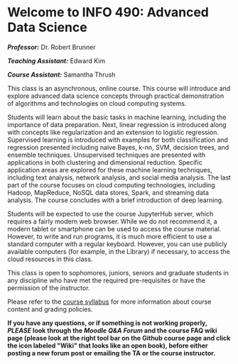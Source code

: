 # Welcome to INFO 490: Advanced Data Science #

***Professor:*** Dr. Robert Brunner

***Teaching Assistant:***  Edward Kim

***Course Assistant:*** Samantha Thrush

This class is an asynchronous, online course. This course will introduce
and explore advanced data science concepts through practical
demonstration of algorithms and technologies on cloud computing systems.

Students will learn about the basic tasks in machine learning, including
the importance of data preparation. Next, linear regression is
introduced along with concepts like regularization and an extension to
logistic regression. Supervised learning is introduced with examples for
both classification and regression presented including naive Bayes,
k-nn, SVM, decision trees, and ensemble techniques. Unsupervised
techniques are presented with applications in both clustering and
dimensional reduction. Specific application areas are explored for
these machine learning techniques, including text analysis, network
analysis, and social media analysis. The last part of the course focuses
on cloud computing technologies, including Hadoop, MapReduce, NoSQL data
stores, Spark, and streaming data analysis. The course concludes with a
brief introduction of deep learning.

Students will be expected to use the course JupyterHub server, which
requires a fairly modern web browser. While we do not recommend it, a
modern tablet or smartphone can be used to access the course material.
However, to write and run programs, it is much more efficient to use a
standard computer with a regular keyboard. However, you can use
publicly available computers (for example, in the Library) if
necessary, to access the cloud resources in this class.

This class is open to sophomores, juniors, seniors and graduate students
in any discipline who have met the required pre-requisites or have the
permission of the instructor.

Please refer to the [course syllabus](orientation/syllabus.md) for more
information about course content and grading policies.

**If you have any questions, or if something is not working properly,
*PLEASE* look through the _Moodle Q&A Forum_ and the course FAQ wiki
page (please look at the right tool bar on the Github course page and
click the icon labeled "Wiki" that looks like an open book), before
either posting a new forum post or emailing the TA or the course
instructor.**
